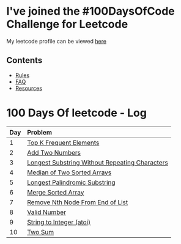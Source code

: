 # I've joined the #100DaysOfCode Challenge for Leetcode

My leetcode profile can be viewed [here](https://leetcode.com/arshad115/)

## Contents

* [Rules](rules.md)
* [FAQ](FAQ.md)
* [Resources](resources.md)

# 100 Days Of leetcode - Log

| Day  | Problem            |
| ---- | :------------------|
| 1    | [Top K Frequent Elements](./codes/2020-07-17-top-k-frequent-elements.py) |
| 2    | [Add Two Numbers](./codes/2020-07-18-add-two-numbers.py) |
| 3    | [Longest Substring Without Repeating Characters](./codes/2020-07-19-longest-substring-without-repeating-characters.py) |
| 4    | [Median of Two Sorted Arrays](./codes/2020-07-20-median-of-two-sorted-arrays.py) |
| 5    | [Longest Palindromic Substring](./codes/2020-07-21-longest-palindromic-substring.py) |
| 6    | [Merge Sorted Array](./codes/2020-07-22-merge-sorted-array.py) |
| 7    | [Remove Nth Node From End of List](./codes/2020-07-23-remove-nth-node-from-end-of-list.py) |
| 8    | [Valid Number](./codes/2020-07-24-valid-number.py) |
| 9    | [String to Integer (atoi)](./codes/2020-07-25-string-to-integer-atoi.py) |
| 10    | [Two Sum](./codes/2020-07-26-two-sum.py) |